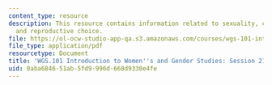 ```yaml
---
content_type: resource
description: This resource contains information related to sexuality, contraception
  and reproductive choice.
file: https://ol-ocw-studio-app-qa.s3.amazonaws.com/courses/wgs-101-introduction-to-womens-and-gender-studies-fall-2014/0aba684651ab5fd9996d668d9330e4fe_MITWGS_101F14_Sess21.pdf
file_type: application/pdf
resourcetype: Document
title: 'WGS.101 Introduction to Women''s and Gender Studies: Session 21 Lecture Outline'
uid: 0aba6846-51ab-5fd9-996d-668d9330e4fe
---
```

